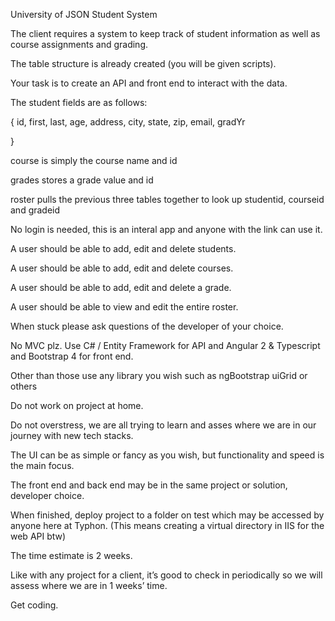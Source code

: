 ﻿University of JSON Student System

The client requires a system to keep track of student information as well as course assignments and grading.

The table structure is already created (you will be given scripts). 

Your task is to create an API and front end to interact with the data.

The student fields are as follows:

{
id,
first,
last,
age,
address,
city,
state,
zip,
email,
gradYr

}

course is simply the course name and id

grades stores a grade value and id

roster pulls the previous three tables together to look up studentid, courseid and gradeid

No login is needed, this is an interal app and anyone with the link can use it.

A user should be able to add, edit and delete students. 

A user should be able to add, edit and delete courses.

A user should be able to add, edit and delete a grade.

A user should be able to view and edit the entire roster.

When stuck please ask questions of the developer of your choice.

No MVC plz. Use C# / Entity Framework for API and Angular 2 & Typescript and Bootstrap 4 for front end.

Other than those use any library you wish such as ngBootstrap uiGrid or others

Do not work on project at home.

Do not overstress, we are all trying to learn and asses where we are in our journey with new tech stacks.

The UI can be as simple or fancy as you wish, but functionality and speed is the main focus.

The front end and back end may be in the same project or solution, developer choice.

When finished, deploy project to a folder on test which may be accessed by anyone here at Typhon. (This means creating a virtual directory in IIS for the web API btw)

The time estimate is 2 weeks.

Like with any project for a client, it’s good to check in periodically so we will assess where we are in 1 weeks’ time.

Get coding.

